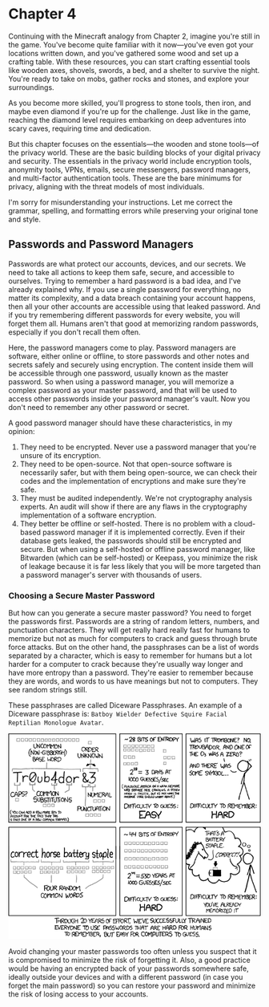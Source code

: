 # Chapter 4

Continuing with the Minecraft analogy from Chapter 2, imagine you're still in the game. You've become quite familiar with it now—you've even got your locations written down, and you've gathered some wood and set up a crafting table. With these resources, you can start crafting essential tools like wooden axes, shovels, swords, a bed, and a shelter to survive the night. You're ready to take on mobs, gather rocks and stones, and explore your surroundings.

As you become more skilled, you'll progress to stone tools, then iron, and maybe even diamond if you're up for the challenge. Just like in the game, reaching the diamond level requires embarking on deep adventures into scary caves, requiring time and dedication.

But this chapter focuses on the essentials—the wooden and stone tools—of the privacy world. These are the basic building blocks of your digital privacy and security. The essentials in the privacy world include encryption tools, anonymity tools, VPNs, emails, secure messengers, password managers, and multi-factor authentication tools. These are the bare minimums for privacy, aligning with the threat models of most individuals.

I'm sorry for misunderstanding your instructions. Let me correct the grammar, spelling, and formatting errors while preserving your original tone and style.

## Passwords and Password Managers

Passwords are what protect our accounts, devices, and our secrets. We need to take all actions to keep them safe, secure, and accessible to ourselves. Trying to remember a hard password is a bad idea, and I've already explained why. If you use a single password for everything, no matter its complexity, and a data breach containing your account happens, then all your other accounts are accessible using that leaked password. And if you try remembering different passwords for every website, you will forget them all. Humans aren't that good at memorizing random passwords, especially if you don't recall them often.

Here, the password managers come to play. Password managers are software, either online or offline, to store passwords and other notes and secrets safely and securely using encryption. The content inside them will be accessible through one password, usually known as the master password. So when using a password manager, you will memorize a complex password as your master password, and that will be used to access other passwords inside your password manager's vault. Now you don't need to remember any other password or secret.

A good password manager should have these characteristics, in my opinion:

1. They need to be encrypted. Never use a password manager that you're unsure of its encryption.
2. They need to be open-source. Not that open-source software is necessarily safer, but with them being open-source, we can check their codes and the implementation of encryptions and make sure they're safe.
3. They must be audited independently. We're not cryptography analysis experts. An audit will show if there are any flaws in the cryptography implementation of a software encryption.
4. They better be offline or self-hosted. There is no problem with a cloud-based password manager if it is implemented correctly. Even if their database gets leaked, the passwords should still be encrypted and secure. But when using a self-hosted or offline password manager, like Bitwarden (which can be self-hosted) or Keepass, you minimize the risk of leakage because it is far less likely that you will be more targeted than a password manager's server with thousands of users.

### Choosing a Secure Master Password

But how can you generate a secure master password? You need to forget the passwords first. Passwords are a string of random letters, numbers, and punctuation characters. They will get really hard really fast for humans to memorize but not as much for computers to crack and guess through brute force attacks. But on the other hand, the passphrases can be a list of words separated by a character, which is easy to remember for humans but a lot harder for a computer to crack because they're usually way longer and have more entropy than a password. They're easier to remember because they are words, and words to us have meanings but not to computers. They see random strings still.

These passphrases are called Diceware Passphrases. An example of a Diceware passphrase is: `Batboy Wielder Defective Squire Facial Reptilian Monologue Avatar`.

![XKCD's password strength meme](./pictures/xkcd-password-strength.png)

Avoid changing your master passwords too often unless you suspect that it is compromised to minimize the risk of forgetting it. Also, a good practice would be having an encrypted back of your passwords somewhere safe, ideally outside your devices and with a different password (in case you forget the main password) so you can restore your password and minimize the risk of losing access to your accounts.